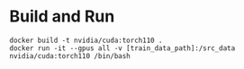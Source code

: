 # Build and Run 
```
docker build -t nvidia/cuda:torch110 .
docker run -it --gpus all -v [train_data_path]:/src_data nvidia/cuda:torch110 /bin/bash
```